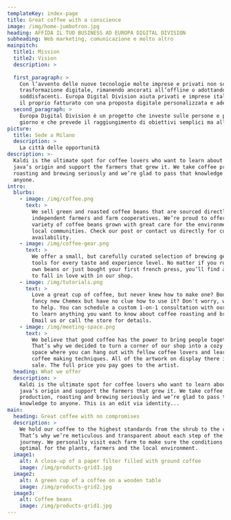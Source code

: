 ```yaml
---
templateKey: index-page
title: Great coffee with a conscience
image: /img/home-jumbotron.jpg
heading: AFFIDA IL TUO BUSINESS AD EUROPA DIGITAL DIVISION 
subheading: Web marketing, comunicazione e molto altro
mainpitch:
  title1: Mission
  title2: Vision
  description: >
    
  first_paragraph: >
    Con l’avvento delle nuove tecnologie molte imprese e privati non sono riusciti ad adattarsi concretamente alla
    trasformazione digitale, rimanendo ancorati all’offline o adottando strategie di comunicazione e marketing poco
    soddisfacenti. Europa Digital Division aiuta privati e imprese italiane ad aumentare il proprio prestigio online e
    il proprio fatturato con una proposta digitale personalizzata e adeguata alle singole esigenze.
  second_paragraph: >
    Europa Digital Division è un progetto che investe sulle persone e per le persone, che si trasforma giorno dopo 
    giorno e che prevede il raggiungimento di obiettivi semplici ma allo stesso tempo ambiziosi.
picture:
  title: Sede a Milano
  description: >
    La città delle opportunità
description: >-
  Kaldi is the ultimate spot for coffee lovers who want to learn about their
  java’s origin and support the farmers that grew it. We take coffee production,
  roasting and brewing seriously and we’re glad to pass that knowledge to
  anyone.
intro:
  blurbs:
    - image: /img/coffee.png
      text: >
        We sell green and roasted coffee beans that are sourced directly from
        independent farmers and farm cooperatives. We’re proud to offer a
        variety of coffee beans grown with great care for the environment and
        local communities. Check our post or contact us directly for current
        availability.
    - image: /img/coffee-gear.png
      text: >
        We offer a small, but carefully curated selection of brewing gear and
        tools for every taste and experience level. No matter if you roast your
        own beans or just bought your first french press, you’ll find a gadget
        to fall in love with in our shop.
    - image: /img/tutorials.png
      text: >
        Love a great cup of coffee, but never knew how to make one? Bought a
        fancy new Chemex but have no clue how to use it? Don't worry, we’re here
        to help. You can schedule a custom 1-on-1 consultation with our baristas
        to learn anything you want to know about coffee roasting and brewing.
        Email us or call the store for details.
    - image: /img/meeting-space.png
      text: >
        We believe that good coffee has the power to bring people together.
        That’s why we decided to turn a corner of our shop into a cozy meeting
        space where you can hang out with fellow coffee lovers and learn about
        coffee making techniques. All of the artwork on display there is for
        sale. The full price you pay goes to the artist.
  heading: What we offer
  description: >
    Kaldi is the ultimate spot for coffee lovers who want to learn about their
    java’s origin and support the farmers that grew it. We take coffee
    production, roasting and brewing seriously and we’re glad to pass that
    knowledge to anyone. This is an edit via identity...
main:
  heading: Great coffee with no compromises
  description: >
    We hold our coffee to the highest standards from the shrub to the cup.
    That’s why we’re meticulous and transparent about each step of the coffee’s
    journey. We personally visit each farm to make sure the conditions are
    optimal for the plants, farmers and the local environment.
  image1:
    alt: A close-up of a paper filter filled with ground coffee
    image: /img/products-grid3.jpg
  image2:
    alt: A green cup of a coffee on a wooden table
    image: /img/products-grid2.jpg
  image3:
    alt: Coffee beans
    image: /img/products-grid1.jpg
---
```

